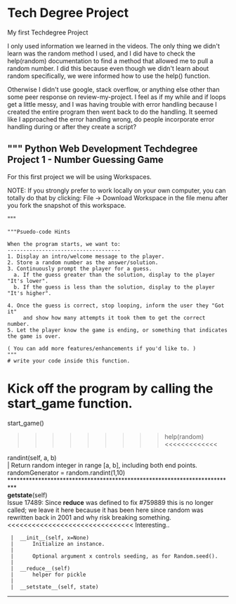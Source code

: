 # Tech Degree Project
 My first Techdegree Project

 I only used information we learned in the videos. The only thing we didn't learn was the random method I used, and I did have to check the help(random) documentation to find a method that allowed me to pull a random number. I did this because even though we didn't learn about random specifically, we were informed how to use the help() function.

Otherwise I didn't use google, stack overflow, or anything else other than some peer response on review-my-project. I feel as if my while and if loops get a little messy, and I was having trouble with error handling because I created the entire program then went back to do the handling. It seemed like I approached the error handling wrong, do people incorporate error handling during or after they create a script?

"""
Python Web Development Techdegree
Project 1 - Number Guessing Game
--------------------------------

For this first project we will be using Workspaces.

NOTE: If you strongly prefer to work locally on your own computer, you can totally do that by clicking: File -> Download Workspace in the file menu after you fork the snapshot of this workspace.

"""



    """Psuedo-code Hints

    When the program starts, we want to:
    ------------------------------------
    1. Display an intro/welcome message to the player.
    2. Store a random number as the answer/solution.
    3. Continuously prompt the player for a guess.
      a. If the guess greater than the solution, display to the player "It's lower".
      b. If the guess is less than the solution, display to the player "It's higher".

    4. Once the guess is correct, stop looping, inform the user they "Got it"
         and show how many attempts it took them to get the correct number.
    5. Let the player know the game is ending, or something that indicates the game is over.

    ( You can add more features/enhancements if you'd like to. )
    """
    # write your code inside this function.



# Kick off the program by calling the start_game function.
start_game()

>>>>>>>>>help(random)<<<<<<<<<<<<<

randint(self, a, b)                                                                                                                                                                   
     |      Return random integer in range [a, b], including both end points.  
randomGenerator = random.randint(1,10)                                                                                                                                                    
                                                                                                                                                                                   **************************************************************************  
 __getstate__(self)                                                                                                                                                                    
 Issue 17489: Since __reduce__ was defined to fix #759889 this is no longer called;
 we leave it here because it has been here since random was rewritten back in 2001 and why risk breaking something.<<<<<<<<<<<<<<<<<<<<<<<<<<<<<<<     Interesting..


     |  __init__(self, x=None)                                                                                                                                                                
     |      Initialize an instance.                                                                                                                                                           
     |                                                                                                                                                                                        
     |      Optional argument x controls seeding, as for Random.seed().                                                                                                                       
     |                                                                                                                                                                                        
     |  __reduce__(self)                                                                                                                                                                      
     |      helper for pickle                                                                                                                                                                 
     |                                                                                                                                                                                        
     |  __setstate__(self, state)                                                                                                                                                             
***************************************************************************
